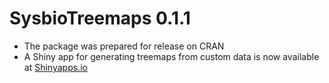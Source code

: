 # SysbioTreemaps 0.1.1

- The package was prepared for release on CRAN
- A Shiny app for generating treemaps from custom data is now
available at [Shinyapps.io](https://m-jahn.shinyapps.io/ShinyTreemaps/)